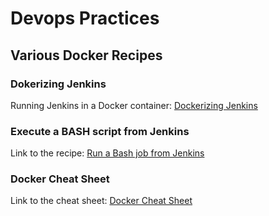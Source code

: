 # Devops Practices 

## Various Docker Recipes

### Dokerizing Jenkins
Running Jenkins in a Docker container: [Dockerizing Jenkins](JENKINS.md)

### Execute a BASH script from Jenkins
Link to the recipe: [Run a Bash job from Jenkins](JENKINS-BASH.md)
    
### Docker Cheat Sheet
Link to the cheat sheet: [Docker Cheat Sheet](DOCKER-CHEAT-SHEET.md)    

